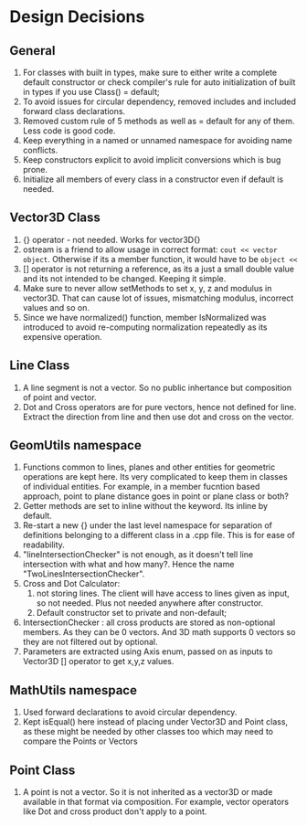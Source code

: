 # Design Decisions

## General

1. For classes with built in types, make sure to either write a complete default constructor or check compiler's rule for auto initialization of built in types if you use Class() = default;
2. To avoid issues for circular dependency, removed includes and included forward class declarations.
3. Removed custom rule of 5 methods as well as = default for any of them. Less code is good code.
4. Keep everything in a named or unnamed namespace for avoiding name conflicts.
5. Keep constructors explicit to avoid implicit conversions which is bug prone.
6. Initialize all members of every class in a constructor even if default is needed.

## Vector3D Class

1. {} operator - not needed. Works for vector3D{}
2. ostream is a friend to allow usage in correct format: `cout << vector object`. Otherwise if its a member function, it would have to be `object <<`
3. [] operator is not returning a reference, as its a just a small double value and its not intended to be changed. Keeping it simple.
4. Make sure to never allow setMethods to set x, y, z and modulus in vector3D. That can cause lot of issues, mismatching modulus, incorrect values and so on.
5. Since we have normalized() function, member IsNormalized was introduced to avoid re-computing normalization repeatedly as its expensive operation.

## Line Class

1. A line segment is not a vector. So no public inhertance but composition of point and vector.
2. Dot and Cross operators are for pure vectors, hence not defined for line. Extract the direction from line and then use dot and cross on the vector.

## GeomUtils namespace

1. Functions common to lines, planes and other entities for geometric operations are kept here. Its very complicated to keep them in classes of individual entities. For example, in a member fucntion based approach, point to plane distance goes in point or plane class or both?
2. Getter methods are set to inline without the keyword. Its inline by default.
3. Re-start a new {} under the last level namespace for separation of definitions belonging to a different class in a .cpp file. This is for ease of readability.
4. "lineIntersectionChecker" is not enough, as it doesn't tell line intersection with what and how many?. Hence the name "TwoLinesIntersectionChecker".
5. Cross and Dot Calculator:
    1. not storing lines. The client will have access to lines given as input, so not needed. Plus not needed anywhere after constructor.
    2. Default constructor set to private and non-default;
6. IntersectionChecker : all cross products are stored as non-optional members. As they can be 0 vectors. And 3D math supports 0 vectors so they are not filtered out by optional.
7. Parameters are extracted using Axis enum, passed on as inputs to Vector3D [] operator to get x,y,z values.

## MathUtils namespace

1. Used forward declarations to avoid circular dependency.
2. Kept isEqual() here instead of placing under Vector3D and Point class, as these might be needed by other classes too which may need to compare the Points or Vectors

## Point Class

1. A point is not a vector. So it is not inherited as a vector3D or made available in that format via composition. For example, vector operators like Dot and cross product don't apply to a point.
